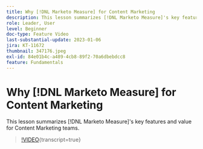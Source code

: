 ```yaml
---
title: Why [!DNL Marketo Measure] for Content Marketing
description: This lesson summarizes [!DNL Marketo Measure]'s key features and value for Content Marketing teams.
role: Leader, User
level: Beginner
doc-type: Feature Video
last-substantial-update: 2023-01-06
jira: KT-11672
thumbnail: 347176.jpeg
exl-id: 84e01b4c-a489-4cb8-89f2-70a6dbebdcc8
feature: Fundamentals
---
```

# Why [!DNL Marketo Measure] for Content Marketing

This lesson summarizes [!DNL Marketo Measure]'s key features and value for Content Marketing teams.

>[!VIDEO](https://video.tv.adobe.com/v/347176/?learn=on){transcript=true}
